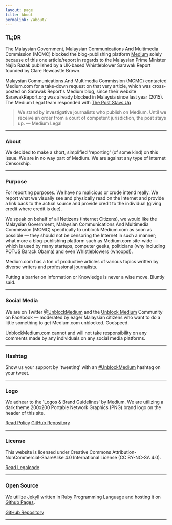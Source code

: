 ```yaml
---
layout: page
title: About 
permalink: /about/
---
```



### TL;DR

The Malaysian Government, Malaysian Communications And Multimedia Commission (MCMC) blocked the blog-publishing platform <a href="https://medium.com/about/about-medium-9eac453da935" target="_blank">Medium</a> solely because of this one article/report in regards to the Malaysian Prime Minister Najib Razak published by a UK-based Whistleblower Sarawak Report founded by Clare Rewcastle Brown. 

Malaysian Communications And Multimedia Commission (MCMC) contacted Medium.com for a take-down request on that very article, which was cross-posted on Sarawak Report's Medium blog, since their website SarawakReport.org was already blocked in Malaysia since last year (2015). The Medium Legal team responded with <a href="https://medium.com/medium-legal/the-post-stays-up-d222e34cb7e7" target="_blank">The Post Stays Up</a>

> We stand by investigative journalists who publish on Medium. Until we receive an order from a court of competent jurisdiction, the post stays up. &mdash; Medium Legal

- - - 

### About 

We decided to make a short, simplified 'reporting' (of some kind) on this issue. We are in no way part of Medium. We are against any type of Internet Censorship.

- - - 

### Purpose

For reporting purposes. We have no malicious or crude intend really. We report what we visually see and physically read on the Internet and provide a link back to the actual source and provide credit to the individual (giving credit where credit is due). 

We speak on behalf of all Netizens (Internet Citizens), we would like the Malaysian Government, Malaysian Communications And Multimedia Commission (MCMC) specifically to unblock Medium.com as soon as possible &mdash; they should not be censoring the Internet in such a manner; what more a blog-publishing platform such as Medium.com site-wide &mdash; which is used by many startups, computer geeks, politicians (why including POTUS Barack Obama) and even Whistleblowers (whoops!).

Medium.com has a ton of productive articles of various topics written by diverse writers and professional journalists.

Putting a barrier on Information or Knowledge is never a wise move. Bluntly said.

- - - 

### Social Media

We are on Twitter <a href="//twitter.com/UnblockMedium" target="_blank">@UnblockMedium</a> and the <a href="https://www.facebook.com/UnblockMedium/" target="_blank">Unblock Medium</a> Community on Facebook &mdash; moderated by eager Malaysian citizens who want to do a little something to get Medium.com unblocked. Godspeed.

UnblockMedium.com cannot and will not take responsibility on any comments made by any individuals on any social media platforms.

- - - 

### Hashtag

Show us your support by 'tweeting' with an <a href="https://twitter.com/search?src=typd&q=%23UnblockMedium" target="_blank">#UnblockMedium</a> hashtag on your tweet.

- - -
					
### Logo

We adhear to the 'Logos &amp; Brand Guidelines' by Medium. We are utilizing a dark theme 200x200 Portable Network Graphics (PNG) brand logo on the header of this site.

<a href="https://medium.com/policy/logos-and-brand-guidelines-f1a01a733592#.pb6tj77r0" target="_blank" class="btn btn-primary btn-lg pull-center">Read Policy</a>
<a href="https://github.com/Medium/medium-logos" target="_blank" class="btn btn-default btn-lg pull-center">GitHub Repository</a>

- - -
					
### License

This website is licensed under Creative Commons Attribution-NonCommercial-ShareAlike 4.0 International License (CC BY-NC-SA 4.0).

<a href="https://creativecommons.org/licenses/by-nc-sa/4.0/legalcode" target="_blank" class="btn btn-primary btn-lg pull-center">Read Legalcode</a>

- - -
				
### Open Source

We utilize <a href="https://jekyllrb.com/" target="_blank">Jekyll</a> written in Ruby Programming Language and hosting it on <a href="https://pages.github.com/" target="_blank">Github Pages</a>.

<a href="https://github.com/UnblockMedium" target="_blank" class="btn btn-primary btn-lg pull-center">GitHub Repository</a>

- - -